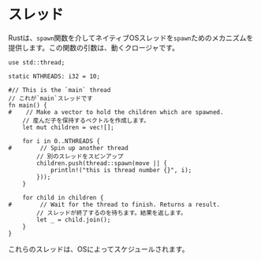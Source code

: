 # <!--Threads--> スレッド

<!--Rust provides a mechanism for spawning native OS threads via the `spawn` function, the argument of this function is a moving closure.-->
Rustは、`spawn`関数を介してネイティブOSスレッドを`spawn`ためのメカニズムを提供します。この関数の引数は、動くクロージャです。

```rust,editable
use std::thread;

static NTHREADS: i32 = 10;

#// This is the `main` thread
// これが`main`スレッドです
fn main() {
#    // Make a vector to hold the children which are spawned.
    // 産んだ子を保持するベクトルを作成します。
    let mut children = vec![];

    for i in 0..NTHREADS {
#        // Spin up another thread
        // 別のスレッドをスピンアップ
        children.push(thread::spawn(move || {
            println!("this is thread number {}", i);
        }));
    }

    for child in children {
#        // Wait for the thread to finish. Returns a result.
        // スレッドが終了するのを待ちます。結果を返します。
        let _ = child.join();
    }
}
```

<!--These threads will be scheduled by the OS.-->
これらのスレッドは、OSによってスケジュールされます。
